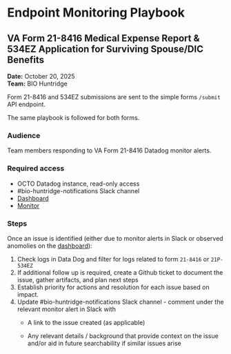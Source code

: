 # Endpoint Monitoring Playbook
## VA Form 21-8416 Medical Expense Report & 534EZ Application for Surviving Spouse/DIC Benefits

**Date:** October 20, 2025  
**Team:** BIO Huntridge 

Form 21-8416 and 534EZ submissions are sent to the simple forms `/submit` API endpoint.

The same playbook is followed for both forms.

### Audience

Team members responding to VA Form 21-8416 Datadog monitor alerts.

### Required access

* OCTO Datadog instance, read-only access
* #bio-huntridge-notifications Slack channel
* [Dashboard](https://vagov.ddog-gov.com/dashboard/)
* [Monitor](https://vagov.ddog-gov.com/monitors/)

### Steps

Once an issue is identified (either due to monitor alerts in Slack or observed anomolies on the [dashboard](https://vagov.ddog-gov.com/dashboard/)):
1. Check logs in Data Dog and filter for logs related to form `21-8416` or `21P-534EZ`
2. If additional follow up is required, create a Github ticket to document the issue, gather artifacts, and plan next steps
3. Establish priority for actions and resolution for each issue based on impact.
4. Update #bio-huntridge-notifications Slack channel - comment under the relevant monitor alert in Slack with
    - A link to the issue created (as applicable)

    - Any relevant details / background that provide context on the issue and/or aid in future searchability if similar issues arise
